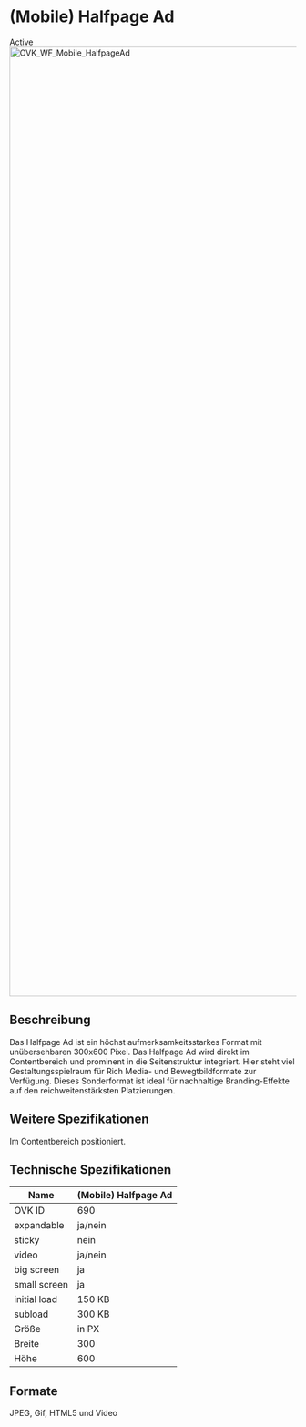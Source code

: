 # (Mobile) Halfpage Ad
<span class="badge badge--success">Active</span>
<img width="2500" height="1667" alt="OVK_WF_Mobile_HalfpageAd" src="https://github.com/BVDW-org/ovk-werbeformen/blob/main/werbeformen.org/static/img/formats/OVK_WF_Mobile_HalfpageAd.png?raw=true" />


## Beschreibung
Das Halfpage Ad ist ein höchst aufmerksamkeitsstarkes Format mit unübersehbaren 300x600 Pixel. Das Halfpage Ad wird direkt im Contentbereich und prominent in die Seitenstruktur integriert. Hier steht viel Gestaltungsspielraum für Rich Media- und Bewegtbildformate zur Verfügung. Dieses Sonderformat ist ideal für nachhaltige Branding-Effekte auf den reichweitenstärksten Platzierungen.

## Weitere Spezifikationen
Im Contentbereich positioniert.

## Technische Spezifikationen

| Name           | (Mobile) Halfpage Ad |
|----------------|----------------------|
| OVK ID         | 690                  |
| expandable     | ja/nein              |
| sticky         | nein                 |
| video          | ja/nein              |
| big screen     | ja                   |
| small screen   | ja                   |
| initial load   | 150 KB               |
| subload        | 300 KB               |
| Größe          | in PX                |
| Breite         | 300                  |
| Höhe           | 600                  |



## Formate
JPEG, Gif, HTML5 und Video
